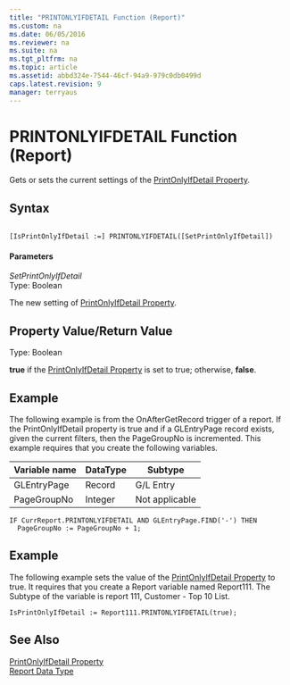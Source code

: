 ```yaml
---
title: "PRINTONLYIFDETAIL Function (Report)"
ms.custom: na
ms.date: 06/05/2016
ms.reviewer: na
ms.suite: na
ms.tgt_pltfrm: na
ms.topic: article
ms.assetid: abbd324e-7544-46cf-94a9-979c0db0499d
caps.latest.revision: 9
manager: terryaus
---
```

# PRINTONLYIFDETAIL Function (Report)
Gets or sets the current settings of the [PrintOnlyIfDetail Property](../dynamics-nav/PrintOnlyIfDetail-Property.md).  
  
## Syntax  
  
```  
  
[IsPrintOnlyIfDetail :=] PRINTONLYIFDETAIL([SetPrintOnlyIfDetail])  
```  
  
#### Parameters  
 *SetPrintOnlyIfDetail*  
 Type: Boolean  
  
 The new setting of [PrintOnlyIfDetail Property](../dynamics-nav/PrintOnlyIfDetail-Property.md).  
  
## Property Value\/Return Value  
 Type: Boolean  
  
 **true** if the [PrintOnlyIfDetail Property](../dynamics-nav/PrintOnlyIfDetail-Property.md) is set to true; otherwise, **false**.  
  
## Example  
 The following example is from the OnAfterGetRecord trigger of a report. If the PrintOnlyIfDetail property is true and if a GLEntryPage record exists, given the current filters, then the PageGroupNo is incremented. This example requires that you create the following variables.  
  
|Variable name|DataType|Subtype|  
|-------------------|--------------|-------------|  
|GLEntryPage|Record|G\/L Entry|  
|PageGroupNo|Integer|Not applicable|  
  
```  
IF CurrReport.PRINTONLYIFDETAIL AND GLEntryPage.FIND('-') THEN  
  PageGroupNo := PageGroupNo + 1;  
```  
  
## Example  
 The following example sets the value of the [PrintOnlyIfDetail Property](../dynamics-nav/PrintOnlyIfDetail-Property.md) to true. It requires that you create a Report variable named Report111. The Subtype of the variable is report 111, Customer \- Top 10 List.  
  
```  
IsPrintOnlyIfDetail := Report111.PRINTONLYIFDETAIL(true);  
```  
  
## See Also  
 [PrintOnlyIfDetail Property](../dynamics-nav/PrintOnlyIfDetail-Property.md)   
 [Report Data Type](../dynamics-nav/Report-Data-Type.md)